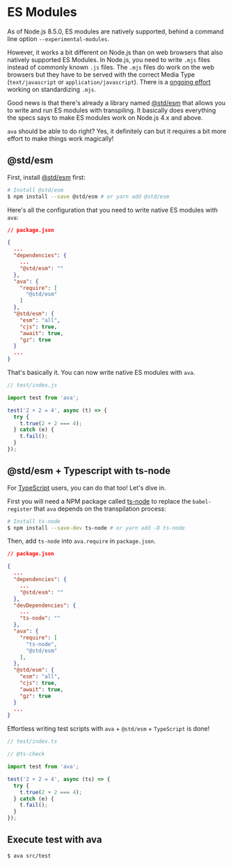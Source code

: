 # ES Modules

As of Node.js 8.5.0, ES modules are natively supported, behind a command line option `--experimental-modules`.

However, it works a bit different on Node.js than on web browsers that also natively supported ES Modules. In Node.js, you need to write `.mjs` files instead of commonly known `.js` files. The `.mjs` files do work on the web browsers but they have to be served with the correct Media Type (`text/javascript` or `application/javascript`). There is a [ongoing effort](https://tools.ietf.org/html/draft-bfarias-javascript-mjs-00) working on standardizing `.mjs`.

Good news is that there's already a library named [@std/esm](https://github.com/standard-things/esm) that allows you to write and run ES modules with transpiling. It basically does everything the specs says to make ES modules work on Node.js 4.x and above.

`ava` should be able to do right? Yes, it definitely can but it requires a bit more effort to make things work magically!

## @std/esm

First, install [@std/esm](https://github.com/standard-things/esm) first:

```sh
# Install @std/esm
$ npm install --save @std/esm # or yarn add @std/esm
```

Here's all the configuration that you need to write native ES modules with `ava`:

```json
// package.json

{
  ...
  "dependencies": {
    ...
    "@std/esm": ""
  },
  "ava": {
    "require": [
      "@std/esm"
    ]
  },
  "@std/esm": {
    "esm": "all",
    "cjs": true,
    "await": true,
    "gz": true
  }
  ...
}
```

That's basically it. You can now write native ES modules with `ava`.

```js
// test/index.js

import test from 'ava';

test('2 + 2 = 4', async (t) => {
  try {
    t.true(2 + 2 === 4);
  } catch (e) {
    t.fail();
  }
});
```

## @std/esm + Typescript with ts-node

For [TypeScript](https://github.com/Microsoft/TypeScript) users, you can do that too! Let's dive in.

First you will need a NPM package called [ts-node](https://github.com/TypeStrong/ts-node) to replace the `babel-register` that `ava` depends on the transpilation process:

```sh
# Install ts-node
$ npm install --save-dev ts-node # or yarn add -D ts-node
```

Then, add `ts-node` into `ava.require` in `package.json`.

```json
// package.json

{
  ...
  "dependencies": {
    ...
    "@std/esm": ""
  },
  "devDependencies": {
    ...
    "ts-node": ""
  },
  "ava": {
    "require": [
      "ts-node",
      "@std/esm"
    ],
  },
  "@std/esm": {
    "esm": "all",
    "cjs": true,
    "await": true,
    "gz": true
  }
  ...
}
```

Effortless writing test scripts with `ava` + `@std/esm` + `TypeScript` is done!

```ts
// test/index.ts

// @ts-check

import test from 'ava';

test('2 + 2 = 4', async (ts) => {
  try {
    t.true(2 + 2 === 4);
  } catch (e) {
    t.fail();
  }
});
```

## Execute test with ava

```sh
$ ava src/test
```

